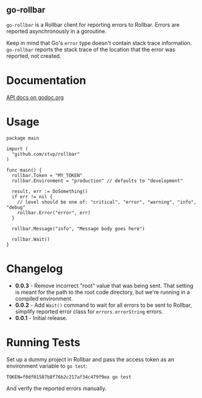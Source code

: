 go-rollbar
----------

`go-rollbar` is a Rollbar client for reporting errors to Rollbar. Errors are
reported asynchronously in a goroutine.

Keep in mind that Go's `error` type doesn't contain stack trace
information. `go-rollbar` reports the stack trace of the location that the
error was reported, not created.

Documentation
=============

[API docs on godoc.org](http://godoc.org/github.com/stvp/rollbar)

Usage
=====

    package main

    import (
      "github.com/stvp/rollbar"
    )

    func main() {
      rollbar.Token = "MY_TOKEN"
      rollbar.Environment = "production" // defaults to "development"

      result, err := DoSomething()
      if err != nil {
        // level should be one of: "critical", "error", "warning", "info", "debug"
        rollbar.Error("error", err)
      }

      rollbar.Message("info", "Message body goes here")

      rollbar.Wait()
    }

Changelog
=========

* **0.0.3** - Remove incorrect "root" value that was being sent. That setting
  is meant for the path to the root code directory, but we're running in a
  compiled environment.
* **0.0.2** - Add `Wait()` command to wait for all errors to be sent to
  Rollbar, simplify reported error class for `errors.errorString` errors.
* **0.0.1** - Initial release.

Running Tests
=============

Set up a dummy project in Rollbar and pass the access token as an environment
variable to `go test`:

    TOKEN=f0df01587b8f76b2c217af34c479f9ea go test

And verify the reported errors manually.

